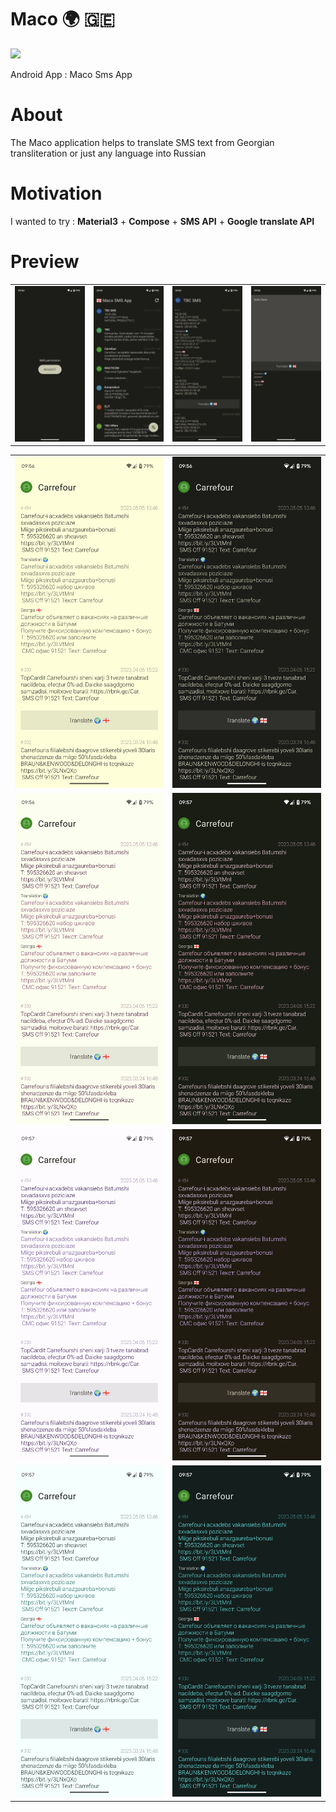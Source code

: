 # Maco 🌍 🇬🇪

<img src="https://raw.githubusercontent.com/andybeardness/Maco-SMS-App/main/app/src/main/1024.png" width="250">

Android App : Maco Sms App

# About

The Maco application helps to translate SMS text from Georgian transliteration or just any language into Russian

# Motivation

I wanted to try : **Material3** + **Compose** + **SMS API** + **Google translate API**

# Preview

|   |   |   |   |
| - | - | - | - |
| ![](https://raw.githubusercontent.com/andybeardness/Maco-Android/main/preview/s1.png) | ![](https://raw.githubusercontent.com/andybeardness/Maco-Android/main/preview/s2.png) | ![](https://raw.githubusercontent.com/andybeardness/Maco-Android/main/preview/s3.png) | ![](https://raw.githubusercontent.com/andybeardness/Maco-Android/main/preview/s4.png) |

|   |   |
| - | - |
| ![](https://raw.githubusercontent.com/andybeardness/Maco-Android/main/preview/l1.png) | ![](https://raw.githubusercontent.com/andybeardness/Maco-Android/main/preview/d1.png) |
| ![](https://raw.githubusercontent.com/andybeardness/Maco-Android/main/preview/l2.png) | ![](https://raw.githubusercontent.com/andybeardness/Maco-Android/main/preview/d2.png) |
| ![](https://raw.githubusercontent.com/andybeardness/Maco-Android/main/preview/l3.png) | ![](https://raw.githubusercontent.com/andybeardness/Maco-Android/main/preview/d3.png) |
| ![](https://raw.githubusercontent.com/andybeardness/Maco-Android/main/preview/l4.png) | ![](https://raw.githubusercontent.com/andybeardness/Maco-Android/main/preview/d4.png) |


